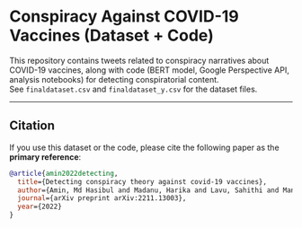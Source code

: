 
# Conspiracy Against COVID-19 Vaccines (Dataset + Code)

This repository contains tweets related to conspiracy narratives about COVID-19 vaccines, along with code (BERT model, Google Perspective API, analysis notebooks) for detecting conspiratorial content.  
See `finaldataset.csv` and `finaldataset_y.csv` for the dataset files.  

---

## Citation

If you use this dataset or the code, please cite the following paper as the **primary reference**:

```bibtex
@article{amin2022detecting,
  title={Detecting conspiracy theory against covid-19 vaccines},
  author={Amin, Md Hasibul and Madanu, Harika and Lavu, Sahithi and Mansourifar, Hadi and Alsagheer, Dana and Shi, Weidong},
  journal={arXiv preprint arXiv:2211.13003},
  year={2022}
}
